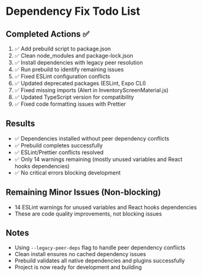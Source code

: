 # Dependency Fix Todo List

## Completed Actions ✅
1. ✅ Add prebuild script to package.json
2. ✅ Clean node_modules and package-lock.json
3. ✅ Install dependencies with legacy peer resolution
4. ✅ Run prebuild to identify remaining issues
5. ✅ Fixed ESLint configuration conflicts
6. ✅ Updated deprecated packages (ESLint, Expo CLI)
7. ✅ Fixed missing imports (Alert in InventoryScreenMaterial.js)
8. ✅ Updated TypeScript version for compatibility
9. ✅ Fixed code formatting issues with Prettier

## Results
- ✅ Dependencies installed without peer dependency conflicts
- ✅ Prebuild completes successfully 
- ✅ ESLint/Prettier conflicts resolved
- ✅ Only 14 warnings remaining (mostly unused variables and React hooks dependencies)
- ✅ No critical errors blocking development

## Remaining Minor Issues (Non-blocking)
- 14 ESLint warnings for unused variables and React hooks dependencies
- These are code quality improvements, not blocking issues

## Notes
- Using `--legacy-peer-deps` flag to handle peer dependency conflicts
- Clean install ensures no cached dependency issues
- Prebuild validates all native dependencies and plugins successfully
- Project is now ready for development and building